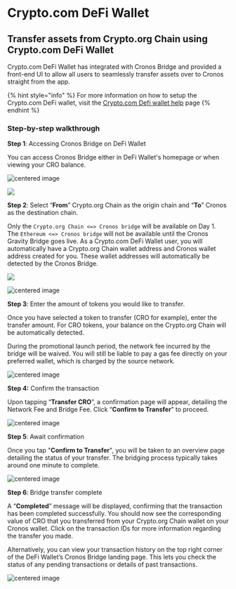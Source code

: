 # Crypto.com DeFi Wallet

## Transfer assets from Crypto.org Chain using Crypto.com DeFi Wallet

Crypto.com DeFi Wallet has integrated with Cronos Bridge and provided a front-end UI to allow all users to seamlessly transfer assets over to Cronos straight from the app.&#x20;

{% hint style="info" %}
For more information on how to setup the Crypto.com DeFi wallet, visit the [Crypto.com Defi wallet help](https://help.crypto.com/en/articles/3957405-getting-started-defi-wallet) page
{% endhint %}

### Step-by-step walkthrough

**Step 1**: Accessing Cronos Bridge on DeFi Wallet

You can access Cronos Bridge either in DeFi Wallet's homepage or when viewing your CRO balance.

![centered image](../assets/defiwallet1-1.png)

![](<../../../.gitbook/assets/defiwallet1-2 (1) (1).png>)

**Step 2**: Select “**From**” Crypto.org Chain as the origin chain and “**To**” Cronos as the destination chain.

Only the `Crypto.org Chain <=> Cronos bridge` will be available on Day 1. The `Ethereum <=> Cronos bridge` will not be available until the Cronos Gravity Bridge goes live. As a Crypto.com DeFi Wallet user, you will automatically have a Crypto.org Chain wallet address and Cronos wallet address created for you. These wallet addresses will automatically be detected by the Cronos Bridge.

![](<../../../.gitbook/assets/defiwallet1-2 (1).png>)

![centered image](../assets/defiwallet2-2.png)

**Step 3**: Enter the amount of tokens you would like to transfer.

Once you have selected a token to transfer (CRO for example), enter the transfer amount. For CRO tokens, your balance on the Crypto.org Chain will be automatically detected.

During the promotional launch period, the network fee incurred by the bridge will be waived. You will still be liable to pay a gas fee directly on your preferred wallet, which is charged by the source network.

![centered image](../assets/defiwallet3.png)

**Step 4:** Confirm the transaction

Upon tapping “**Transfer CRO**”, a confirmation page will appear, detailing the Network Fee and Bridge Fee. Click “**Confirm to Transfer**” to proceed.

![centered image](../assets/defiwallet4.png)

**Step 5**: Await confirmation

Once you tap "**Confirm to Transfer**", you will be taken to an overview page detailing the status of your transfer. The bridging process typically takes around one minute to complete.

![centered image](../assets/defiwallet5.png)

**Step 6**: Bridge transfer complete

A “**Completed**” message will be displayed, confirming that the transaction has been completed successfully. You should now see the corresponding value of CRO that you transferred from your Crypto.org Chain wallet on your Cronos wallet. Click on the transaction IDs for more information regarding the transfer you made.

Alternatively, you can view your transaction history on the top right corner of the DeFi Wallet’s Cronos Bridge landing page. This lets you check the status of any pending transactions or details of past transactions.

![centered image](../assets/defiwallet6.png)
